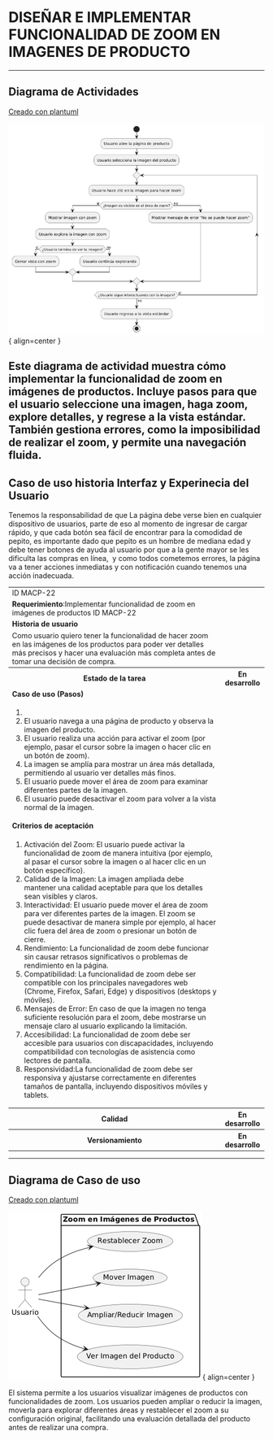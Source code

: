 # DISEÑAR E IMPLEMENTAR FUNCIONALIDAD DE ZOOM EN IMAGENES DE PRODUCTO 

------

## Diagrama de Actividades
[Creado con plantuml](https://plantuml.com/es/)

![Image title](./assets/images/macp-22.png){ align=center }

Este diagrama de actividad muestra cómo implementar la funcionalidad de zoom en imágenes de productos. Incluye pasos para que el usuario seleccione una imagen, haga zoom, explore detalles, y regrese a la vista estándar. También gestiona errores, como la imposibilidad de realizar el zoom, y permite una navegación fluida.
---
###

## Caso de uso historia Interfaz y Experinecia del Usuario
Tenemos la responsabilidad de que La página debe verse bien en cualquier dispositivo de usuarios, parte de eso al momento de ingresar de cargar rápido, y que cada botón sea fácil de encontrar para la comodidad de pepito, es importante dado que pepito es un hombre de mediana edad y debe tener botones de ayuda al usuario por que a la gente mayor se les dificulta las compras en línea,  y como todos cometemos errores, la página va a tener acciones inmediatas y con notificación cuando tenemos una acción inadecuada.

<table id="customers">
  <tr class="idtext principal">
    <td>ID MACP-22</td>
  </tr>
  <tr class="single text">
    <td><strong>Requerimiento</strong>:Implementar funcionalidad de zoom en imágenes de productos ID MACP-22</td>
  </tr>
  <tr class="single gray">
    <td><strong>Historia de usuario</strong></td>
  </tr>
  <tr class="single text">
    <td>Como usuario quiero tener la funcionalidad de hacer zoom en las imágenes de los productos para poder ver detalles más precisos y hacer una evaluación más completa antes de tomar una decisión de compra.</td>
  </tr>
  <tr class="duo">
    <th class="gray"><strong>Estado de la tarea</strong></th>
    <th>En desarrollo</th>
  </tr>
  <tr class="single gray">
    <td><strong>Caso de uso (Pasos)</strong></td>
  </tr>
  <tr class="single text">
    <td>
        <ol>
            <li>
             <li>El usuario navega a una página de producto y observa la imagen del producto.</li>
            <li>El usuario realiza una acción para activar el zoom (por ejemplo, pasar el cursor sobre la imagen o hacer clic en un botón de zoom).</li>
           <li>La imagen se amplía para mostrar un área más detallada, permitiendo al usuario ver detalles más finos.</li>
           <li>El usuario puede mover el área de zoom para examinar diferentes partes de la imagen.</li>
           <li>El usuario puede desactivar el zoom para volver a la vista normal de la imagen.</li>
        </ol>
    </td>
  </tr>
  <tr class="single gray">
    <td><strong>Criterios de aceptación</strong></td>
  </tr>
  <tr class="single text">
    <td>
        <ol>
                  <li>Activación del Zoom: El usuario puede activar la funcionalidad de zoom de manera intuitiva (por ejemplo, al pasar el cursor sobre la imagen o al hacer clic en un botón específico).</li>
                  <li>Calidad de la Imagen: La imagen ampliada debe mantener una calidad aceptable para que los detalles sean visibles y claros.</li>
                  <li>Interactividad: El usuario puede mover el área de zoom para ver diferentes partes de la imagen. El zoom se puede desactivar de manera simple por ejemplo, al hacer clic fuera del área de zoom o presionar un botón de cierre.</li>
                  <li>Rendimiento: La funcionalidad de zoom debe funcionar sin causar retrasos significativos o problemas de rendimiento en la página.</li>
                  <li>Compatibilidad: La funcionalidad de zoom debe ser compatible con los principales navegadores web (Chrome, Firefox, Safari, Edge) y dispositivos (desktops y móviles).</li>
                  <li>Mensajes de Error: En caso de que la imagen no tenga suficiente resolución para el zoom, debe mostrarse un mensaje claro al usuario explicando la limitación.</li>
                 <li>Accesibilidad: La funcionalidad de zoom debe ser accesible para usuarios con discapacidades, incluyendo compatibilidad con tecnologías de asistencia como lectores de pantalla.</li>
                 <li>Responsividad:La funcionalidad de zoom debe ser responsiva y ajustarse correctamente en diferentes tamaños de pantalla, incluyendo dispositivos móviles y tablets.</li>
 <tr class="duo">
    <th class="gray"><strong>Calidad</strong></th>
    <th>En desarrollo</th>
  </tr>
  <tr class="duo">
    <th class="gray"><strong>Versionamiento</strong></th>
    <th>En desarrollo</th>
  </tr>
</table>



---
## Diagrama de Caso de uso
[Creado con plantuml](https://plantuml.com/es/)

![Image title](./assets/images/DIAGRAMAS%20DE%20CASO%20DE%20USO/CASO22.png){ align=center }

El sistema permite a los usuarios visualizar imágenes de productos con funcionalidades de zoom. Los usuarios pueden ampliar o reducir la imagen, moverla para explorar diferentes áreas y restablecer el zoom a su configuración original, facilitando una evaluación detallada del producto antes de realizar una compra.
